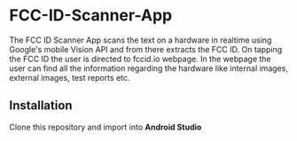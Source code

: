 # FCC-ID-Scanner-App
 The FCC ID Scanner App scans the text on a hardware in realtime using Google's mobile Vision API and from there extracts the FCC ID. On tapping the FCC ID the user is directed to fccid.io webpage. In the webpage the user can find all the information regarding the hardware like internal images, external images, test reports etc.
 
## Installation
Clone this repository and import into **Android Studio**
